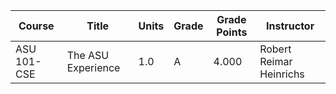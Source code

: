 | Course       | Title                         | Units | Grade | Grade Points | Instructor                             |
| ------------ | ----------------------------- | ----- | ----- | ------------ | -------------------------------------- |
| ASU 101-CSE  | The ASU Experience            | 1.0   | A     | 4.000        | Robert Reimar Heinrichs                |